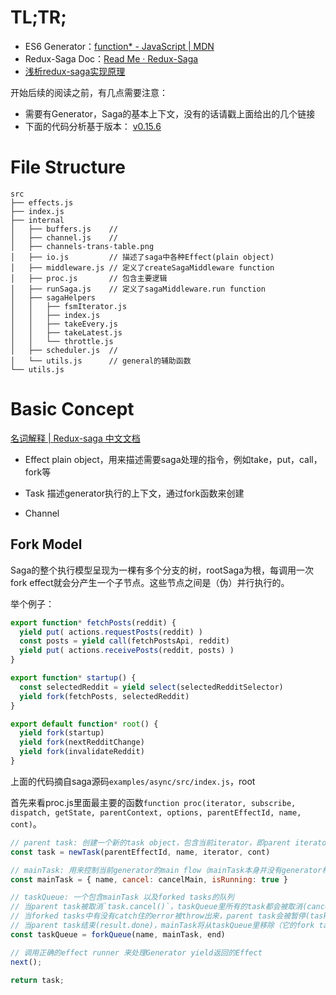 # TL;TR;
- ES6 Generator：[function* - JavaScript | MDN](https://developer.mozilla.org/en-US/docs/Web/JavaScript/Reference/Statements/function*)
- Redux-Saga Doc：[Read Me · Redux-Saga](https://redux-saga.js.org/)
- [浅析redux-saga实现原理](https://zhuanlan.zhihu.com/p/30098155)

开始后续的阅读之前，有几点需要注意：
- 需要有Generator，Saga的基本上下文，没有的话请戳上面给出的几个链接
- 下面的代码分析基于版本： [v0.15.6](https://github.com/redux-saga/redux-saga/tree/v0.15.6)

# File Structure

```
src
├── effects.js
├── index.js
├── internal
│   ├── buffers.js    // 
│   ├── channel.js    // 
│   ├── channels-trans-table.png
│   ├── io.js         // 描述了saga中各种Effect(plain object)
│   ├── middleware.js // 定义了createSagaMiddleware function
│   ├── proc.js       // 包含主要逻辑
│   ├── runSaga.js    // 定义了sagaMiddleware.run function
│   ├── sagaHelpers
│   │   ├── fsmIterator.js 
│   │   ├── index.js
│   │   ├── takeEvery.js
│   │   ├── takeLatest.js
│   │   └── throttle.js
│   ├── scheduler.js  // 
│   └── utils.js      // general的辅助函数
└── utils.js
```

# Basic Concept
[名词解释 | Redux-saga 中文文档](http://leonshi.com/redux-saga-in-chinese/docs/Glossary.html)

- Effect
plain object，用来描述需要saga处理的指令，例如take，put，call，fork等

- Task
描述generator执行的上下文，通过fork函数来创建

- Channel

## Fork Model

Saga的整个执行模型呈现为一棵有多个分支的树，rootSaga为根，每调用一次fork effect就会分产生一个子节点。这些节点之间是（伪）并行执行的。

举个例子：

```JavaScript
export function* fetchPosts(reddit) {
  yield put( actions.requestPosts(reddit) )
  const posts = yield call(fetchPostsApi, reddit)
  yield put( actions.receivePosts(reddit, posts) )
}

export function* startup() {
  const selectedReddit = yield select(selectedRedditSelector)
  yield fork(fetchPosts, selectedReddit)
}

export default function* root() {
  yield fork(startup)
  yield fork(nextRedditChange)
  yield fork(invalidateReddit)
}
```

上面的代码摘自saga源码`examples/async/src/index.js`，root 

首先来看proc.js里面最主要的函数`function proc(iterator, subscribe, dispatch, getState, parentContext, options, parentEffectId, name, cont)`。

```JavaScript
// parent task: 创建一个新的task object，包含当前iterator，即parent iterator的执行上下文
const task = newTask(parentEffectId, name, iterator, cont) 

// mainTask: 用来控制当前generator的main flow（mainTask本身并没有generator相关的信息，只是用来控制flow
const mainTask = { name, cancel: cancelMain, isRunning: true }

// taskQueue: 一个包含mainTask 以及forked tasks的队列
// 当parent task被取消`task.cancel()`，taskQueue里所有的task都会被取消(cancelAll)；
// 当forked tasks中有没有catch住的error被throw出来，parent task会被暂停(taskQueue.abort)；
// 当parent task结束(result.done)，mainTask将从taskQueue里移除（它的fork tasks可能还存活）
const taskQueue = forkQueue(name, mainTask, end)

// 调用正确的effect runner 来处理Generator yield返回的Effect
next();

return task;
```
